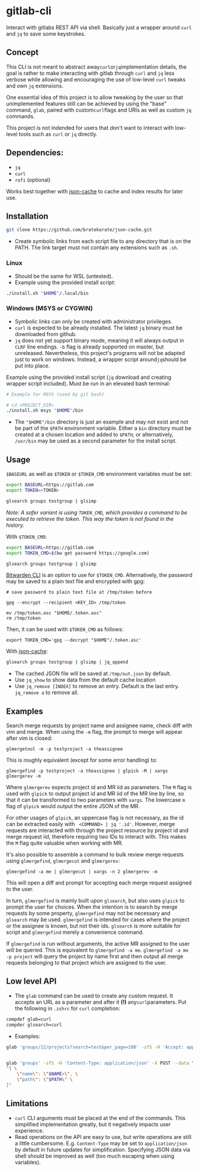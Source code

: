 # gitlab-cli

Interact with gitlabs REST API via shell. Basically just a wrapper around `curl` and `jq` to save some keystrokes. 

## Concept
This CLI is not meant to abstract away`curl`or`jq`implementation details, the goal is rather to make interacting with gitlab through `curl` and `jq` less verbose while allowing and encouraging the use of low-level `curl` tweaks and own `jq` extensions.

One essential idea of this project is to allow tweaking by the user so that unimplemented features still can be achieved by using the "base" command, `glab`, paired with custom`curl`flags and URIs as well as custom `jq` commands.

This project is not indended for users that don't want to interact with low-level tools such as `curl` or `jq` directly.

## Dependencies:
  - `jq`
  - `curl` 
  - `rofi` (optional)

Works best together with [json-cache](https://github.com/bratekarate/json-cache) to cache and index results for later use.

## Installation

```sh
git clone https://github.com/bratekarate/json-cache.git
```
- Create symbolic links from each script file to any directory that is on the PATH. The link target must not contain any extensions such as `.sh`.

### Linux
- Should be the same for WSL (untested).
- Example using the provided install script:
```sh
./install.sh "$HOME"/.local/bin
```

### Windows (MSYS or CYGWIN)
- Symbolic links can only be created with administrator privileges.
- `curl` is expected to be already installed. The latest `jq` binary must be downloaded from github.
- `jq` does not yet support binary mode, meaning it will always output in `CLRF` line endings. `-b` flag is already supported on master, but unreleased. Nevertheless, this project's programs will not be adapted just to work on windows. Instead, a wrapper script around`jq`should be put into place.

Example using the provided install script (`jq` download and creating wrapper script included). Must be run in an elevated bash terminal:
```sh
# Example for MSYS (used by git bash)

# cd <PROJECT_DIR>
./install.sh msys "$HOME"/bin
```
- The `"$HOME"/bin` directory is just an example and may not exist and not be part of the `$PATH` environment variable. Either a `bin` directory must be created at a chosen location and added to `$PATH`, or alternatively, `/usr/bin` may be used as a second parameter for the install script.

## Usage

`$BASEURL` as well as `$TOKEN` or `$TOKEN_CMD` environment variables must be set:
```sh
export BASEURL=https://gitlab.com
export TOKEN=<TOKEN>

glsearch groups testgroup | glsimp
```
*Note: A safer variant is using `TOKEN_CMD`, which provides a command to be executed to retrieve the token. This way the token is not found in the history.*

With `$TOKEN_CMD`:
```sh
export BASEURL=https://gitlab.com
export TOKEN_CMD=$(bw get password https://google.com)

glsearch groups testgroup | glsimp
```
[Bitwarden CLI](https://bitwarden.com/help/article/cli/#download-and-install) is an option to use for `$TOKEN_CMD`. Alternatively, the password may be saved to a plain text file and encrypted with gpg:
```
# save password to plain text file at /tmp/token before

gpg --encrypt --recipient <KEY_ID> /tmp/token

mv /tmp/token.asc "$HOME/.token.asc"
rm /tmp/token
```
Then, it can be used with `$TOKEN_CMD` as follows:
```
export TOKEN_CMD='gpg --decrypt "$HOME"/.token.asc'
```

With [json-cache](https://github.com/bratekarate/json-cache):
```sh
glsearch groups testgroup | glsimp | jq_append
```
- The cached JSON file will be saved at `/tmp/out.json` by default.
- Use `jq_show` to show data from the default cache location
- Use `jq_remove [INDEX]` to remove an entry. Default is the last entry. `jq_remove a` to remove all.

## Examples
Search merge requests by project name and assignee name, check diff with vim
and merge. When using the `-m` flag, the prompt to merge will appear after vim
is closed:
```
glmergetool -m -p testproject -a theassignee
```
This is roughly equivalent (except for some error handling) to:

```
glmergefind -p testproject -a theassignee | glpick -M | xargs glmergerev -m
```
Where `glmergerev` expects project id and MR iid as parameters. The `M`
flag is used with `glpick` to output project id and MR iid of the MR line
by line, so that it can be transformed to two parameters with `xargs`. The
lowercase `m` flag of `glpick` would output the entire JSON of the MR.

For other usages of `glpick`, an uppercase flag is not necessary, as the id
can be extracted easily with ` <COMMAND> | jq '.id'`. However, merge requests
are interacted with through the project resource by project id and merge
request iid, therefore requiring two IDs to interact with. This makes the `M`
flag quite valuable when working with MR.

It's also possible to assemble a command to bulk review merge requests using
`glmergefind`, `glmergecut` and `glmergerev`:

```
glmergefind -a me | glmergecut | xargs -n 2 glmergerev -m
```
This will open a diff and prompt for accepting each merge request assigned to
the user.

In turn, `glmergefind` is mainly built upon `glsearch`, but also uses `glpick`
to prompt the user for choices. When the intention is to search by merge
requests by some property, `glmergefind` may not be necessary and `glsearch`
may be used. `glmergefind` is intended for cases where the project or the
assignee is known, but not their ids. `glsearch` is more suitable for script
and `glmergefind` merely a convenience command.

If `glmergefind` is run without arguments, the active MR assigned to the user
will be queried. This is  equivalent to `glmergefind -a me`. `glmergefind -a me
-p project` will query the project by name first and then output all merge
requests belonging to that project which are assigned to the user.


## Low level API
- The `glab` command can be used to create any custom request. It accepts an URL as a parameter and after it **(!)** any`curl`parameters. Put the following in `.zshrc` for `curl` completion:
```zsh
compdef glab=curl
compder glsearch=curl
```
- Examples:
```sh
glab 'groups/12/projects?search=test&per_page=100' -sfS -H 'Accept: application/json' 
```
```sh

glab 'groups' -sfS -H 'Content-Type: application/json' -X POST --data \
"{ \
    \"name\": \"$NAME>\", \
    \"path\": \"$PATH\" \
}"
```

## Limitations

- `curl` CLI arguments must be placed at the end of the commands. This simplified implementation greatly, but it negatively impacts user experience.
- Read operations on the API are easy to use, but write operations are still a little cumbersome. E.g. `Content-Type` may be set to `application/json` by default in future updates for simplification. Specifying JSON data via shell should be improved as well (too much escaping when using variables).

